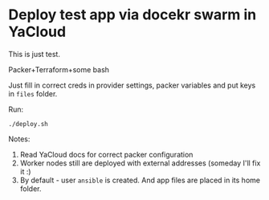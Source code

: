 # Deploy test app via docekr swarm in YaCloud

This is just test.

Packer+Terraform+some bash

Just fill in correct creds in provider settings, packer variables and put keys in  ```files```  folder.

Run:
``````
./deploy.sh 
``````

Notes:

1. Read YaCloud docs for correct packer configuration
2. Worker nodes still are deployed with external addresses (someday I'll fix it :)
3. By default - user ```ansible``` is created. And app files are placed in its home folder.   
